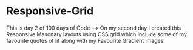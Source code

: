 # Responsive-Grid
This is day 2 of 100 days of Code --> 
On my second day I created this Responsive Masonary layouts using CSS grid which include some of my favourite quotes of lif along
with my Favourite Gradient images. 
